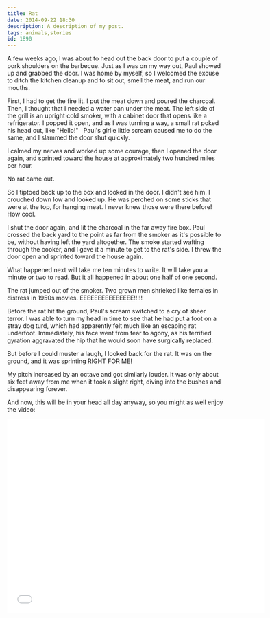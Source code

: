 ```yaml
---
title: Rat
date: 2014-09-22 18:30
description: A description of my post.
tags: animals,stories
id: 1890
---
```

A few weeks ago, I was about to head out the back door to put a couple of pork shoulders on the barbecue.  Just as I was on my way out, Paul showed up and grabbed the door.  I was home by myself, so I welcomed the excuse to ditch the kitchen cleanup and to sit out, smell the meat, and run our mouths.

First, I had to get the fire lit.  I put the meat down and poured the charcoal.  Then, I thought that I needed a water pan under the meat.  The left side of the grill is an upright cold smoker, with a cabinet door that opens like a refrigerator.  I popped it open, and as I was turning a way, a small rat poked his head out, like "Hello!"
<span class="spanEndPreview">&nbsp;</span>
Paul's girlie little scream caused me to do the same, and I slammed the door shut quickly.

I calmed my nerves and worked up some courage, then I opened the door again, and sprinted toward the house at approximately two hundred miles per hour.

No rat came out.

So I tiptoed back up to the box and looked in the door.  I didn't see him.  I crouched down low and looked up.  He was perched on some sticks that were at the top, for hanging meat.  I never knew those were there before!  How cool.

I shut the door again, and lit the charcoal in the far away fire box.  Paul crossed the back yard to the point as far from the smoker as it's possible to be, without having left the yard altogether.  The smoke started wafting through the cooker, and I gave it a minute to get to the rat's side.  I threw the door open and sprinted toward the house again.

What happened next will take me ten minutes to write.  It will take you a minute or two to read.  But it all happened in about one half of one second.

The rat jumped out of the smoker.  Two grown men shrieked like females in distress in 1950s movies.  EEEEEEEEEEEEEEE!!!!!

Before the rat hit the ground, Paul's scream switched to a cry of sheer terror.  I was able to turn my head in time to see that he had put a foot on a stray dog turd, which had apparently felt much like an escaping rat underfoot.  Immediately, his face went from fear to agony, as his terrified gyration aggravated the hip that he would soon have surgically replaced.

But before I could muster a laugh, I looked back for the rat.  It was on the ground, and it was sprinting RIGHT FOR ME!

My pitch increased by an octave and got similarly louder.  It was only about six feet away from me when it took a slight right, diving into the bushes and disappearing forever.

And now, this will be in your head all day anyway, so you might as well enjoy the video:

<iframe width="600" height="450" src="//www.youtube.com/embed/bS0fXQN6zrI" frameborder="0" allowfullscreen class="centered"></iframe>